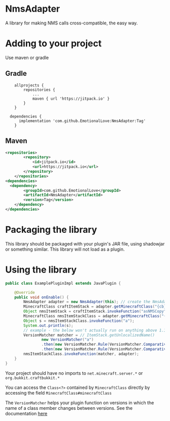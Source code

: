 # NmsAdapter
A library for making NMS calls cross-compatible, the easy way.

# Adding to your project
Use maven or gradle

## Gradle
```
	allprojects {
		repositories {
			...
			maven { url 'https://jitpack.io' }
		}
	}
  
  dependencies {
	  implementation 'com.github.EmotionalLove:NmsAdapter:Tag'
	}

```
## Maven
```xml
<repositories>
		<repository>
		    <id>jitpack.io</id>
		    <url>https://jitpack.io</url>
		</repository>
	</repositories>
<dependencies>
  <dependency>
	    <groupId>com.github.EmotionalLove</groupId>
	    <artifactId>NmsAdapter</artifactId>
	    <version>Tag</version>
	</dependency>
</dependencies>
```

# Packaging the library
This library should be packaged with your plugin's JAR file, using shadowjar or something similar.
This library will not load as a plugin.

# Using the library
```Java
public class ExamplePluginImpl extends JavaPlugin {

    @Override
    public void onEnable() {
        NmsAdapter adapter = new NmsAdapter(this); // create the NmsAdapter instance (store this in a field if you'd like)
        MinecraftClass craftItemStack = adapter.getMinecraftClass("{cb}.inventory.CraftItemStack"); 
        Object nmsItemStack = craftItemStack.invokeFunction("asNMSCopy", new ItemStack(Material.EMERALD));
        MinecraftClass nmsItemStackClass = adapter.getMinecraftClass("{nms}.ItemStack", nmsItemStack);
        Object s = nmsItemStackClass.invokeFunction("a");
        System.out.println(s);
        // example - the below won't actually run on anything above 1.11 because I can't be bothered to look up the actual function names.
        VersionMatcher matcher = // ItemStack.getUnlocalizedName()
                new VersionMatcher("a")
                .then(new VersionMatcher.Rule(VersionMatcher.Comparative.EQUAL, 14), "c") // == 1.14.x
                .then(new VersionMatcher.Rule(VersionMatcher.Comparative.GREATER_THAN, 11), "b"); // > 1.11.x
        nmsItemStackClass.invokeFunction(matcher, adapter);
    }
}
```
Your project should have no imports to `net.minecraft.server.*` or `org.bukkit.craftbukkit.*`

You can access the `Class<?>` contained by `MinecraftClass` directly by accessing the field `MinecraftClass#minecraftClass`

The `VersionMatcher` helps your plugin function on versions in which the name of a class member changes between versions. See the documentation [here](https://github.com/EmotionalLove/NmsAdapter/blob/master/src/main/java/me/someonelove/nmsadapter/VersionMatcher.java)
